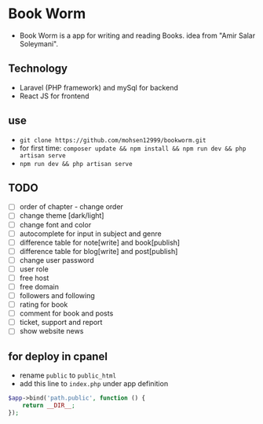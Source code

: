 # Book Worm

-   Book Worm is a app for writing and reading Books. idea from "Amir Salar Soleymani".

## Technology

-   Laravel (PHP framework) and mySql for backend
-   React JS for frontend

## use

-   `git clone https://github.com/mohsen12999/bookworm.git`
-   for first time: `composer update && npm install && npm run dev && php artisan serve`
-   `npm run dev && php artisan serve`

## TODO

-   [ ] order of chapter - change order
-   [ ] change theme [dark/light]
-   [ ] change font and color
-   [ ] autocomplete for input in subject and genre
-   [ ] difference table for note[write] and book[publish]
-   [ ] difference table for blog[write] and post[publish]
-   [ ] change user password
-   [ ] user role
-   [ ] free host
-   [ ] free domain
-   [ ] followers and following
-   [ ] rating for book
-   [ ] comment for book and posts
-   [ ] ticket, support and report
-   [ ] show website news

## for deploy in cpanel

-   rename `public` to `public_html`
-   add this line to `index.php` under app definition

```php
$app->bind('path.public', function () {
    return __DIR__;
});
```
